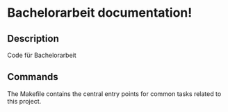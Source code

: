 # Bachelorarbeit documentation!

## Description

Code für Bachelorarbeit

## Commands

The Makefile contains the central entry points for common tasks related to this project.

